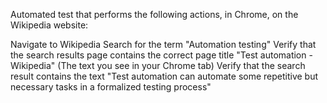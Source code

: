 Automated test that performs the following actions, in Chrome, on the Wikipedia website:

Navigate to Wikipedia
Search for the term "Automation testing"
Verify that the search results page contains the correct page title "Test automation - Wikipedia" (The text you see in your Chrome tab)
Verify that the search result contains the text "Test automation can automate some repetitive but necessary tasks in a formalized testing process"
